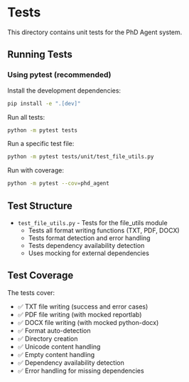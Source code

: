 # Tests

This directory contains unit tests for the PhD Agent system.

## Running Tests

### Using pytest (recommended)

Install the development dependencies:
```bash
pip install -e ".[dev]"
```

Run all tests:
```bash
python -m pytest tests
```

Run a specific test file:
```bash
python -m pytest tests/unit/test_file_utils.py
```

Run with coverage:
```bash
python -m pytest --cov=phd_agent
```


## Test Structure

- `test_file_utils.py` - Tests for the file_utils module
  - Tests all format writing functions (TXT, PDF, DOCX)
  - Tests format detection and error handling
  - Tests dependency availability detection
  - Uses mocking for external dependencies

## Test Coverage

The tests cover:
- ✅ TXT file writing (success and error cases)
- ✅ PDF file writing (with mocked reportlab)
- ✅ DOCX file writing (with mocked python-docx)
- ✅ Format auto-detection
- ✅ Directory creation
- ✅ Unicode content handling
- ✅ Empty content handling
- ✅ Dependency availability detection
- ✅ Error handling for missing dependencies 